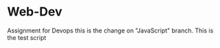 # Web-Dev
Assignment for Devops
this is the change on "JavaScript" branch.
This is the test script

